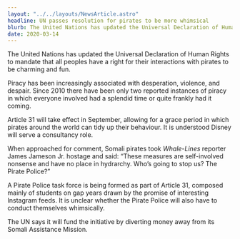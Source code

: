 ```yaml
---
layout: "../../layouts/NewsArticle.astro"
headline: UN passes resolution for pirates to be more whimsical
blurb: The United Nations has updated the Universal Declaration of Human Rights to mandate that all peoples have a right for their interactions with pirates to be charming and fun.
date: 2020-03-14
---
```


The United Nations has updated the Universal Declaration of Human Rights to mandate that all peoples have a right for their interactions with pirates to be charming and fun.

Piracy has been increasingly associated with desperation, violence, and despair. Since 2010 there have been only two reported instances of piracy in which everyone involved had a splendid time or quite frankly had it coming.

Article 31 will take effect in September, allowing for a grace period in which pirates around the world can tidy up their behaviour. It is understood Disney will serve a consultancy role.

When approached for comment, Somali pirates took _Whale-Lines_ reporter James Jameson Jr. hostage and said: “These measures are self-involved nonsense and have no place in hydrarchy. Who’s going to stop us? The Pirate Police?”

A Pirate Police task force is being formed as part of Article 31, composed mainly of students on gap years drawn by the promise of interesting Instagram feeds. It is unclear whether the Pirate Police will also have to conduct themselves whimsically.

The UN says it will fund the initiative by diverting money away from its Somali Assistance Mission.
